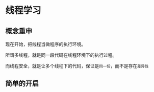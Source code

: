 # 线程学习
## 概念重申

现在开始，把线程当做程序的执行环境。

所谓多线程，就是同一段代码在线程环境下的执行过程。

而线程安全，就是让多个线程下的代码，保证是``同一份``，而不是存在``差异性``

## 简单的开启

